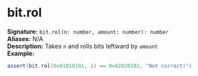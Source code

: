 # bit.rol
**Signature:** `bit.rol(n: number, amount: number): number` <br>
**Aliases:** N/A <br>
**Description:** Takes `n` and rolls bits leftward by `amount` <br>
**Example:**
```lua
assert(bit.rol(0x01010101, 1) == 0x02020202, "Not correct!")
```